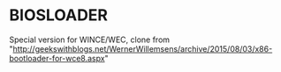 # BIOSLOADER
Special version for WINCE/WEC, clone from "http://geekswithblogs.net/WernerWillemsens/archive/2015/08/03/x86-bootloader-for-wce8.aspx"
